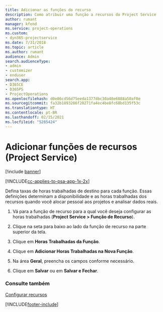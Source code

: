 ```yaml
---
title: Adicionar as funções do recurso
description: Como atribuir uma função a recursos do Project Service
author: rumant
manager: kfend
ms.service: project-operations
ms.custom:
- dyn365-projectservice
ms.date: 7/31/2018
ms.topic: article
ms.author: rumant
audience: Admin
search.audienceType:
- admin
- customizer
- enduser
search.app:
- D365CE
- D365PS
- ProjectOperations
ms.openlocfilehash: d0e86cd56d75eeda1377dbc30a48e6888a50af0e
ms.sourcegitcommit: fa32b1893286f20271fa4ec4be8fc68bd135f53c
ms.translationtype: HT
ms.contentlocale: pt-BR
ms.lasthandoff: 02/15/2021
ms.locfileid: "5285424"
---
```

# <a name="add-resource-roles-project-service"></a>Adicionar funções de recursos (Project Service)

[!include [banner](../includes/psa-now-project-operations.md)]

[!INCLUDE[cc-applies-to-psa-app-1x-2x](../includes/cc-applies-to-psa-app-1x-2x.md)]

Defina taxas de horas trabalhadas de destino para cada função. Essas definições determinam a disponibilidade e as horas trabalhadas dos recursos quando você alocar pessoal aos projetos e analisar dados reais.  
  
1.  Vá para a função de recurso para a qual você deseja configurar as horas trabalhadas (**Project Service > Função de Recurso**).  
  
2.  Clique na seta para baixo ao lado da função de recurso na parte superior da tela.  
  
3.  Clique em **Horas Trabalhadas da Função**.  
  
4.  Clique em **Adicionar Horas Trabalhadas na Nova Função**.  
  
5.  Na área **Geral**, preencha os campos conforme necessário.  
  
6.  Clique em **Salvar** ou em **Salvar e Fechar**.  
  
### <a name="see-also"></a>Consulte também  
 [Configurar recursos](../psa/set-up-resources.md)


[!INCLUDE[footer-include](../includes/footer-banner.md)]